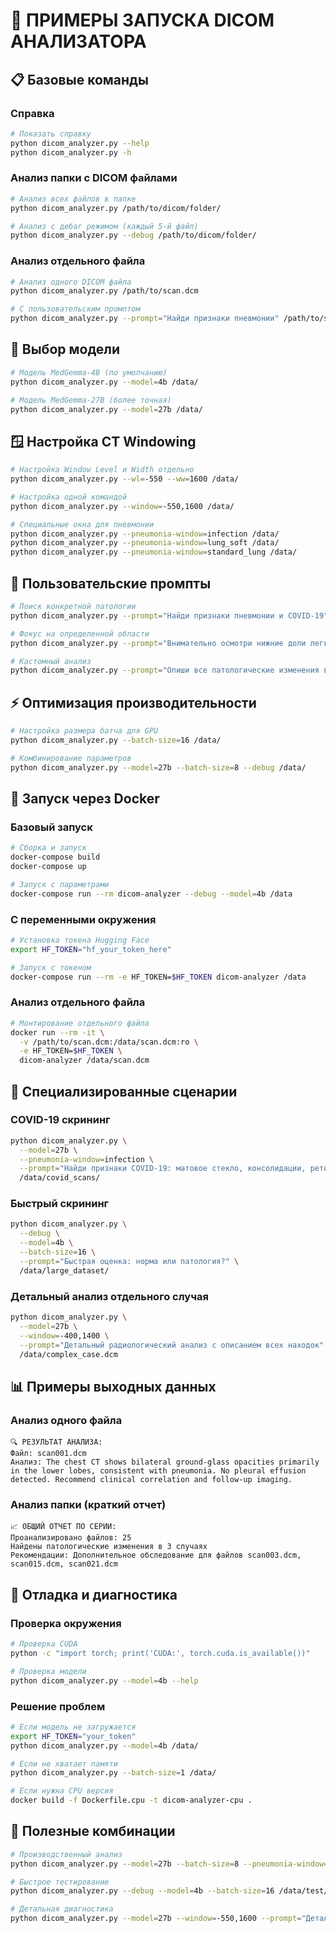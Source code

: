 # 🔬 ПРИМЕРЫ ЗАПУСКА DICOM АНАЛИЗАТОРА

## 📋 Базовые команды

### Справка
```bash
# Показать справку
python dicom_analyzer.py --help
python dicom_analyzer.py -h
```

### Анализ папки с DICOM файлами
```bash
# Анализ всех файлов в папке
python dicom_analyzer.py /path/to/dicom/folder/

# Анализ с дебаг режимом (каждый 5-й файл)
python dicom_analyzer.py --debug /path/to/dicom/folder/
```

### Анализ отдельного файла
```bash
# Анализ одного DICOM файла
python dicom_analyzer.py /path/to/scan.dcm

# С пользовательским промптом
python dicom_analyzer.py --prompt="Найди признаки пневмонии" /path/to/scan.dcm
```

## 🤖 Выбор модели

```bash
# Модель MedGemma-4B (по умолчанию)
python dicom_analyzer.py --model=4b /data/

# Модель MedGemma-27B (более точная)
python dicom_analyzer.py --model=27b /data/
```

## 🪟 Настройка CT Windowing

```bash
# Настройка Window Level и Width отдельно
python dicom_analyzer.py --wl=-550 --ww=1600 /data/

# Настройка одной командой
python dicom_analyzer.py --window=-550,1600 /data/

# Специальные окна для пневмонии
python dicom_analyzer.py --pneumonia-window=infection /data/
python dicom_analyzer.py --pneumonia-window=lung_soft /data/
python dicom_analyzer.py --pneumonia-window=standard_lung /data/
```

## 💬 Пользовательские промпты

```bash
# Поиск конкретной патологии
python dicom_analyzer.py --prompt="Найди признаки пневмонии и COVID-19" /data/scan.dcm

# Фокус на определенной области
python dicom_analyzer.py --prompt="Внимательно осмотри нижние доли легких" /data/

# Кастомный анализ
python dicom_analyzer.py --prompt="Опиши все патологические изменения в легких с указанием локализации" /data/
```

## ⚡ Оптимизация производительности

```bash
# Настройка размера батча для GPU
python dicom_analyzer.py --batch-size=16 /data/

# Комбинирование параметров
python dicom_analyzer.py --model=27b --batch-size=8 --debug /data/
```

## 🐳 Запуск через Docker

### Базовый запуск
```bash
# Сборка и запуск
docker-compose build
docker-compose up

# Запуск с параметрами
docker-compose run --rm dicom-analyzer --debug --model=4b /data
```

### С переменными окружения
```bash
# Установка токена Hugging Face
export HF_TOKEN="hf_your_token_here"

# Запуск с токеном
docker-compose run --rm -e HF_TOKEN=$HF_TOKEN dicom-analyzer /data
```

### Анализ отдельного файла
```bash
# Монтирование отдельного файла
docker run --rm -it \
  -v /path/to/scan.dcm:/data/scan.dcm:ro \
  -e HF_TOKEN=$HF_TOKEN \
  dicom-analyzer /data/scan.dcm
```

## 🔬 Специализированные сценарии

### COVID-19 скрининг
```bash
python dicom_analyzer.py \
  --model=27b \
  --pneumonia-window=infection \
  --prompt="Найди признаки COVID-19: матовое стекло, консолидации, ретикулярные изменения" \
  /data/covid_scans/
```

### Быстрый скрининг
```bash
python dicom_analyzer.py \
  --debug \
  --model=4b \
  --batch-size=16 \
  --prompt="Быстрая оценка: норма или патология?" \
  /data/large_dataset/
```

### Детальный анализ отдельного случая
```bash
python dicom_analyzer.py \
  --model=27b \
  --window=-400,1400 \
  --prompt="Детальный радиологический анализ с описанием всех находок" \
  /data/complex_case.dcm
```

## 📊 Примеры выходных данных

### Анализ одного файла
```
🔍 РЕЗУЛЬТАТ АНАЛИЗА:
Файл: scan001.dcm
Анализ: The chest CT shows bilateral ground-glass opacities primarily in the lower lobes, consistent with pneumonia. No pleural effusion detected. Recommend clinical correlation and follow-up imaging.
```

### Анализ папки (краткий отчет)
```
📈 ОБЩИЙ ОТЧЕТ ПО СЕРИИ:
Проанализировано файлов: 25
Найдены патологические изменения в 3 случаях
Рекомендации: Дополнительное обследование для файлов scan003.dcm, scan015.dcm, scan021.dcm
```

## 🔧 Отладка и диагностика

### Проверка окружения
```bash
# Проверка CUDA
python -c "import torch; print('CUDA:', torch.cuda.is_available())"

# Проверка модели
python dicom_analyzer.py --model=4b --help
```

### Решение проблем
```bash
# Если модель не загружается
export HF_TOKEN="your_token"
python dicom_analyzer.py --model=4b /data/

# Если не хватает памяти
python dicom_analyzer.py --batch-size=1 /data/

# Если нужна CPU версия
docker build -f Dockerfile.cpu -t dicom-analyzer-cpu .
```

## 📝 Полезные комбинации

```bash
# Производственный анализ
python dicom_analyzer.py --model=27b --batch-size=8 --pneumonia-window=infection /data/

# Быстрое тестирование
python dicom_analyzer.py --debug --model=4b --batch-size=16 /data/test/

# Детальная диагностика
python dicom_analyzer.py --model=27b --window=-550,1600 --prompt="Детальный анализ с рекомендациями" /data/patient001.dcm
```
